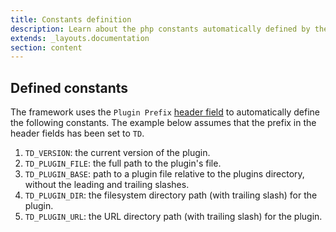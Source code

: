 ```yaml
---
title: Constants definition
description: Learn about the php constants automatically defined by the framework.
extends: _layouts.documentation
section: content
---
```


## Defined constants

The framework uses the `Plugin Prefix` [header field](/docs/plugin-setup/) to automatically define the following constants. The example below assumes that the prefix in the header fields has been set to `TD`.

1. `TD_VERSION`: the current version of the plugin.
2. `TD_PLUGIN_FILE`: the full path to the plugin's file.
3. `TD_PLUGIN_BASE`: path to a plugin file relative to the plugins directory, without the leading and trailing slashes.
4. `TD_PLUGIN_DIR`: the filesystem directory path (with trailing slash) for the plugin.
5. `TD_PLUGIN_URL`: the URL directory path (with trailing slash) for the plugin.

